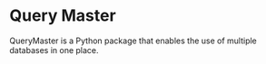 # Query Master
QueryMaster is a Python package that enables the use of multiple databases in one place. 
